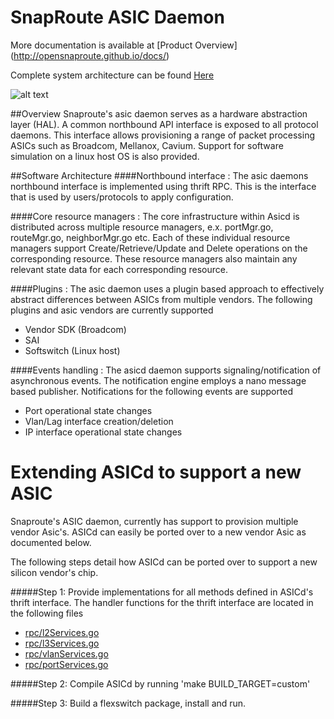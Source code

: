 SnapRoute ASIC Daemon 
========================

More documentation is available at 
[Product Overview] (http://opensnaproute.github.io/docs/)

Complete system architecture can be found 
[Here](http://opensnaproute.github.io/docs/architecture.html) 


![alt text](https://github.com/OpenSnaproute/asicd/blob/master/Asic_Daemon.jpg "High level architecture diagram")

##Overview
Snaproute's asic daemon serves as a hardware abstraction layer (HAL). A common northbound API interface is exposed to all protocol daemons. This interface allows provisioning a range of packet processing ASICs such as Broadcom, Mellanox, Cavium. Support for software simulation on a linux host OS is also provided.

##Software Architecture
####Northbound interface :
The asic daemons northbound interface is implemented using thrift RPC. This is the interface that is used by users/protocols to apply configuration.

####Core resource managers :
The core infrastructure within Asicd is distributed across multiple resource managers, e.x. portMgr.go, routeMgr.go, neighborMgr.go etc. Each of these individual resource managers support Create/Retrieve/Update and Delete operations on the corresponding resource. These resource managers also maintain any relevant state data for each corresponding resource.

####Plugins :
The asic daemon uses a plugin based approach to effectively abstract differences between ASICs from multiple vendors. The following plugins and asic vendors are currently supported
- Vendor SDK (Broadcom)
- SAI 
- Softswitch (Linux host)

####Events handling :
The asicd daemon supports signaling/notification of asynchronous events. The notification engine employs a nano message based publisher. Notifications for the following events are supported
- Port operational state changes
- Vlan/Lag interface creation/deletion
- IP interface operational state changes

Extending ASICd to support a new ASIC
=====================================

Snaproute's ASIC daemon, currently has support to provision multiple vendor Asic's. ASICd can easily be ported over to a new vendor Asic as documented below.

The following steps detail how ASICd can be ported over to support a new silicon vendor's chip.

#####Step 1:
Provide implementations for all methods defined in ASICd's thrift interface. The handler functions for the thrift interface are located in the following files
- [rpc/l2Services.go](https://github.com/OpenSnaproute/asicd/blob/master/rpc/l2Services.go) 
- [rpc/l3Services.go](https://github.com/OpenSnaproute/asicd/blob/master/rpc/l3Services.go) 
- [rpc/vlanServices.go](https://github.com/OpenSnaproute/asicd/blob/master/rpc/vlanServices.go) 
- [rpc/portServices.go](https://github.com/OpenSnaproute/asicd/blob/master/rpc/portServices.go) 

#####Step 2:
Compile ASICd by running 'make BUILD_TARGET=custom'

#####Step 3:
Build a flexswitch package, install and run.

